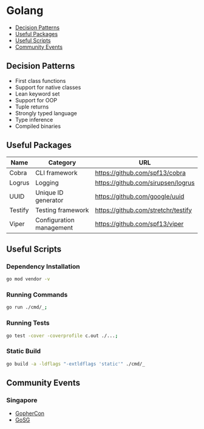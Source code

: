 # Golang

- [Decision Patterns](#decision-patterns)
- [Useful Packages](#useful-packages)
- [Useful Scripts](#useful-scripts)
- [Community Events](#community-events)

## Decision Patterns

- First class functions
- Support for native classes
- Lean keyword set
- Support for OOP
- Tuple returns
- Strongly typed language
- Type inference
- Compiled binaries

## Useful Packages

| Name | Category | URL |
| --- | --- | --- |
| Cobra | CLI framework | https://github.com/spf13/cobra |
| Logrus | Logging | https://github.com/sirupsen/logrus |
| UUID | Unique ID generator | https://github.com/google/uuid |
| Testify | Testing framework | https://github.com/stretchr/testify |
| Viper | Configuration management | https://github.com/spf13/viper |

## Useful Scripts

### Dependency Installation

```sh
go mod vendor -v
```

### Running Commands

```sh
go run ./cmd/_;
```

### Running Tests

```sh
go test -cover -coverprofile c.out ./...;
```

### Static Build

```sh
go build -a -ldflags "-extldflags 'static'" ./cmd/_
```

## Community Events

### Singapore

- [GopherCon](https://gophercon.sg)
- [GoSG](https://www.meetup.com/en-SG/golangsg/)
